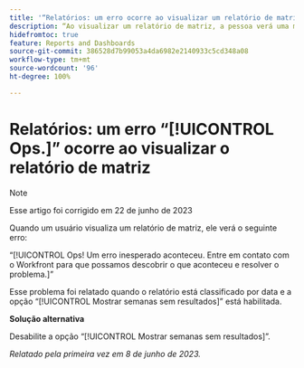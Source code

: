```yaml
---
title: '“Relatórios: um erro ocorre ao visualizar um relatório de matriz”'
description: “Ao visualizar um relatório de matriz, a pessoa verá uma mensagem de erro.”
hidefromtoc: true
feature: Reports and Dashboards
source-git-commit: 386528d7b99053a4da6982e2140933c5cd348a08
workflow-type: tm+mt
source-wordcount: '96'
ht-degree: 100%

---
```



# Relatórios: um erro “[!UICONTROL Ops.]” ocorre ao visualizar o relatório de matriz

>[!NOTE]
>
> Esse artigo foi corrigido em 22 de junho de 2023

Quando um usuário visualiza um relatório de matriz, ele verá o seguinte erro:

“[!UICONTROL Ops! Um erro inesperado aconteceu. Entre em contato com o Workfront para que possamos descobrir o que aconteceu e resolver o problema.]”

Esse problema foi relatado quando o relatório está classificado por data e a opção “[!UICONTROL Mostrar semanas sem resultados]” está habilitada.

**Solução alternativa**

Desabilite a opção “[!UICONTROL Mostrar semanas sem resultados]”.

_Relatado pela primeira vez em 8 de junho de 2023._

